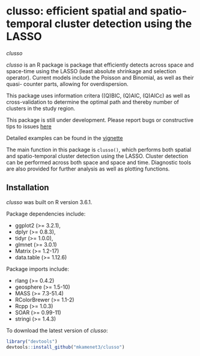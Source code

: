 # clusso: efficient spatial and spatio-temporal cluster detection using the LASSO
_clusso_




*clusso* is an R package is package that efficiently detects across space and space-time using the LASSO (least absolute shrinkage and selection operator). Current models include the Poisson and Binomial, as well as their quasi- counter parts, allowing for overdispersion. 

This package uses information critera ((Q)BIC, (Q)AIC, (Q)AICc) as well as cross-validation to determine the optimal path and thereby number of clusters in the study region. 

This package is still under development. Please report bugs or constructive tips to issues [here](https://github.com/mkamenet3/clusso/issues)

Detailed examples can be found in the [vignette](github.com/mkamenet3/clusso/tree/master/vignettes)


The main function in this package is ```clusso()```, which performs both spatial and spatio-temporal cluster detection using the LASSO. Cluster detection can be performed across both space and space and time. Diagnostic tools are also provided for further analysis as well as plotting functions. 



## Installation

*clusso* was built on R version 3.6.1. 

Package dependencies include:

- ggplot2 (>= 3.2.1),
- dplyr (>= 0.8.3),
- tidyr (>= 1.0.0),
- glmnet (>= 3.0.1)
- Matrix (>= 1.2-17)
- data.table (>= 1.12.6)

Package imports include:

- rlang (>= 0.4.2)
- geosphere (>= 1.5-10)
- MASS  (>= 7.3-51.4)
- RColorBrewer (>= 1.1-2)
- Rcpp (>= 1.0.3)
- SOAR (>= 0.99-11)
- stringi (>= 1.4.3)





To download the latest version of *clusso*:

```R
library("devtools")
devtools::install_github("mkamenet3/clusso")
```



